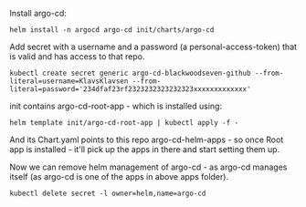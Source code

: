 Install argo-cd:
```
helm install -n argocd argo-cd init/charts/argo-cd

```
Add secret with a username and a password (a personal-access-token) that is valid and has access to that repo.
```
kubectl create secret generic argo-cd-blackwoodseven-github --from-literal=username=KlavsKlavsen --from-literal=password='234dfaf23rf2323232323232323xxxxxxxxxxxxx'
```

init contains argo-cd-root-app - which is installed using:
```
helm template init/argo-cd-root-app | kubectl apply -f -
```

And its Chart.yaml points to this repo argo-cd-helm-apps - so once Root app is installed - it'll pick up the apps in there and start setting them up.

Now we can remove helm management of argo-cd - as argo-cd manages itself (as argo-cd is one of the apps in above apps folder).

```
kubectl delete secret -l owner=helm,name=argo-cd

```
